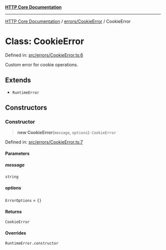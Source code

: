[**HTTP Core Documentation**](../../../README.md)

***

[HTTP Core Documentation](../../../README.md) / [errors/CookieError](../README.md) / CookieError

# Class: CookieError

Defined in: [src/errors/CookieError.ts:6](https://github.com/stonemjs/http-core/blob/0d369869add0f1630e9b5b2cd1421e57ee8d3865/src/errors/CookieError.ts#L6)

Custom error for cookie operations.

## Extends

- `RuntimeError`

## Constructors

### Constructor

> **new CookieError**(`message`, `options`): `CookieError`

Defined in: [src/errors/CookieError.ts:7](https://github.com/stonemjs/http-core/blob/0d369869add0f1630e9b5b2cd1421e57ee8d3865/src/errors/CookieError.ts#L7)

#### Parameters

##### message

`string`

##### options

`ErrorOptions` = `{}`

#### Returns

`CookieError`

#### Overrides

`RuntimeError.constructor`
